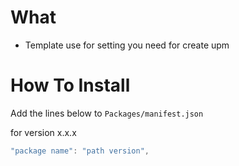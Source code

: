 # What
- Template use for setting you need for create upm 


# How To Install

Add the lines below to `Packages/manifest.json`

for version x.x.x
```csharp
"package name": "path version",
```
